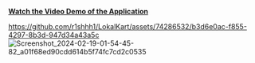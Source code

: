 [**Watch the Video Demo of the Application**](https://youtu.be/IlqmWLIbduU)


https://github.com/r1shhh1/LokalKart/assets/74286532/b3d6e0ac-f855-4297-8b3d-947d34a43a5c
![Screenshot_2024-02-19-01-54-45-82_a01f68ed90cdd614b5f74fc7cd2c0535](https://github.com/r1shhh1/LokalKart/assets/74286532/ca606454-0897-490c-b989-200255cfa875)
